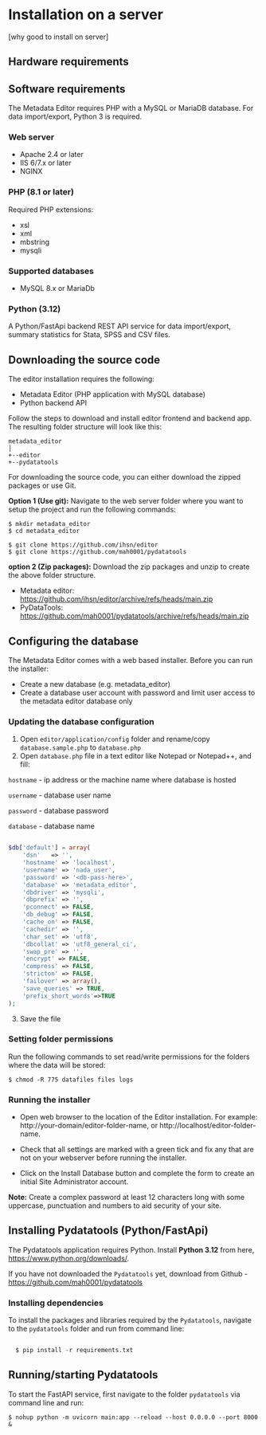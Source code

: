 # Installation on a server

[why good to install on server]

## Hardware requirements


## Software requirements

The Metadata Editor requires PHP with a MySQL or MariaDB database. For data import/export, Python 3 is required.

### Web server

- Apache 2.4 or later
- IIS 6/7.x or later
- NGINX

### PHP (8.1 or later)

Required PHP extensions:
- xsl
- xml
- mbstring
- mysqli

### Supported databases

- MySQL 8.x or MariaDb

### Python (3.12)
A Python/FastApi backend REST API service for data import/export, summary statistics for Stata, SPSS and CSV files.


## Downloading the source code

The editor installation requires the following:
- Metadata Editor (PHP application with MySQL database)
- Python backend API

Follow the steps to download and install editor frontend and backend app. The resulting folder structure will look like this:

```
metadata_editor
│
+--editor
+--pydatatools
```

For downloading the source code, you can either download the zipped packages or use Git.

**Option 1 (Use git):** Navigate to the web server folder where you want to setup the project and run the following commands:

```
$ mkdir metadata_editor
$ cd metadata_editor

$ git clone https://github.com/ihsn/editor
$ git clone https://github.com/mah0001/pydatatools
```

**option 2 (Zip packages):** Download the zip packages and unzip to create the above folder structure.

- Metadata editor: https://github.com/ihsn/editor/archive/refs/heads/main.zip
- PyDataTools: https://github.com/mah0001/pydatatools/archive/refs/heads/main.zip
 

## Configuring the database

The Metadata Editor comes with a web based installer. Before you can run the installer:

 - Create a new database (e.g. metadata_editor)
 - Create a database user account with password and limit user access to the metadata editor database only
   

### Updating the database configuration

1. Open `editor/application/config` folder and rename/copy `database.sample.php` to `database.php`
2. Open `database.php` file in a text editor like Notepad or Notepad++, and fill:

`hostname` - ip address or the machine name where database is hosted

`username` - database user name 

`password` - database password

`database` - database name


```php

$db['default'] = array(
	'dsn'	=> '',
	'hostname' => 'localhost',
	'username' => 'nada_user',
	'password' => '<db-pass-here>',
	'database' => 'metadata_editor',
	'dbdriver' => 'mysqli',
	'dbprefix' => '',
	'pconnect' => FALSE,
	'db_debug' => FALSE,
	'cache_on' => FALSE,
	'cachedir' => '',
	'char_set' => 'utf8',
	'dbcollat' => 'utf8_general_ci',
	'swap_pre' => '',
	'encrypt' => FALSE,
	'compress' => FALSE,
	'stricton' => FALSE,
	'failover' => array(),
	'save_queries' => TRUE,
	'prefix_short_words'=>TRUE
);

```

3. Save the file

### Setting folder permissions

Run the following commands to set read/write permissions for the folders where the data will be stored:

```
$ chmod -R 775 datafiles files logs
```


### Running the installer

- Open web browser to the location of the Editor installation. For example: http://your-domain/editor-folder-name, or http://localhost/editor-folder-name.

- Check that all settings are marked with a green tick and fix any that are not on your webserver before running the installer.

- Click on the Install Database button and complete the form to create an initial Site Administrator account.


**Note:** Create a complex password at least 12 characters long with some uppercase, punctuation and numbers to aid security of your site. 


## Installing Pydatatools (Python/FastApi)

The Pydatatools application requires Python. Install **Python 3.12** from here, https://www.python.org/downloads/.

If you have not downloaded the `Pydatatools` yet, download from Github - https://github.com/mah0001/pydatatools


### Installing dependencies

To install the packages and libraries required by the `Pydatatools`, navigate to the `pydatatools` folder and run from command line:

```python

  $ pip install -r requirements.txt

```


## Running/starting Pydatatools
To start the FastAPI service, first navigate to the folder `pydatatools` via command line and run:

```
$ nohup python -m uvicorn main:app --reload --host 0.0.0.0 --port 8000 &
```
